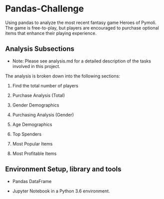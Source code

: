 # Pandas-Challenge

Using pandas to analyze the most recent fantasy game Heroes of Pymoli. The game is free-to-play, but players are encouraged to purchase optional items that enhance their playing experience.

## Analysis Subsections

* Note: Please see analysis.md for a detailed description of the tasks involved in this project.

The analysis is broken down into the following sections:

1. Find the total number of players

2. Purchase Analysis (Total)

3. Gender Demographics

4. Purchasing Analysis (Gender)

5. Age Demographics

6. Top Spenders

7. Most Popular Items

8. Most Profitable Items

## Environment Setup, library and tools

- Pandas DataFrame

- Jupyter Notebook in a Python 3.6 environment.
